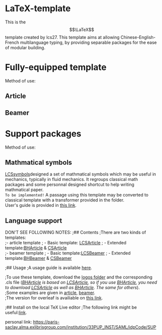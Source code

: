 # LaTeX-template
This is the $$\LaTeX$$ template created by lcs27. This template aims at allowing Chinese-English-French multilanguage typing, by providing separable packages for the ease of modular building.

# Fully-equipped template
Method of use:
## Article

## Beamer

# Support packages
Method of use:
## Mathmatical symbols
[LCSsymbols](./symbols/LCSsymbols.sty)designed a set of mathmatical symbols which may be useful in mechanics, typically in fluid mechanics. It regroups classical math packages and some personnal designed shortcut to help writing mathmatical paper.    
`To be implemented!` A passage using this template may be converted to classical template with a transformer provided in the folder.   
User's guide is provided in [this link](./symbols/LCSsymbols.pdf).   

## Language support

DON'T SEE FOLLOWING NOTES:
;## Contents
;There are two kinds of templates:  
;- article template 
;  - Basic template: [LCSArticle](LCSArticle.cls) 
;  - Extended template:[BHArticle](BHArticle.cls)  & [CSArticle](CSArticle.cls)   
;- beamer template 
;  - Basic template:[LCSBeamer](LCSBeamer.cls) 
;  - Extended template:[BHBeamer](BHBeamer.cls)  & [CSBeamer](CSBeamer.cls)   

;## Usage
;A usage guide is available [here](UsageGuide.pdf).

;To use these template, download the [logos folder](/logos) and the corresponding .cls file (*[BHArticle](BHArticle.cls) is based on [LCSArticle](LCSArticle.cls), so if you use [BHArticle](BHArticle.cls), you need to download [LCSArticle](LCSArticle.cls) as well as [BHArticle](BHArticle.cls). The same for others*).   
;Some examples are given in [article](article.tex), [beamer](beamer.tex).   
;The version for overleaf is availiable on [this link](https://www.overleaf.com/read/tcbxdycqrwjg).

;## Install on the local TeX Live editor
;The following link might be useful:[link](https://www.cnblogs.com/yfjack/p/4639185.html).

personal link: https://paris-saclay.alma.exlibrisgroup.com/institution/33PUP_INST/SAML/idpCode/SUP
